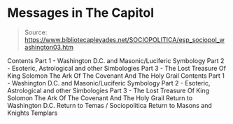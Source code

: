# Messages in The Capitol

> Source: https://www.bibliotecapleyades.net/SOCIOPOLITICA/esp_sociopol_washington03.htm

Contents Part 1 - Washington D.C. and Masonic/Luciferic Symbology Part 2 - Esoteric, Astrological and other Simbologies Part 3 - The Lost Treasure Of King Solomon The Ark Of The Covenant And The Holy Grail
Contents
Part 1 - Washington D.C. and Masonic/Luciferic Symbology
Part 2 - Esoteric, Astrological and other Simbologies
Part 3 - The Lost Treasure Of King Solomon The Ark Of The Covenant And The Holy Grail
Return to Washington D.C.
Return to Temas / Sociopolitica
Return to Masons and Knights Templars
